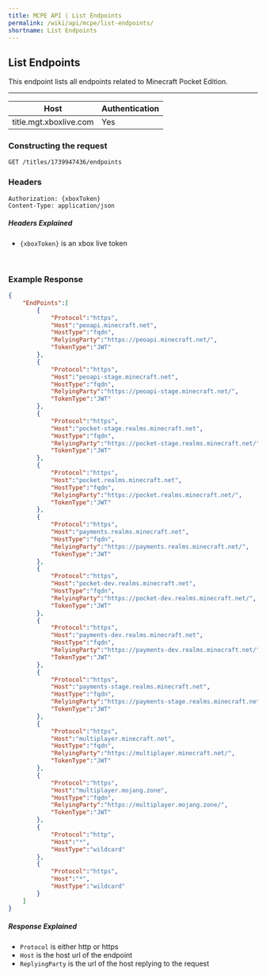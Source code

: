 ```yaml
---
title: MCPE API | List Endpoints
permalink: /wiki/api/mcpe/list-endpoints/
shortname: List Endpoints
---
```

## List Endpoints
This endpoint lists all endpoints related to Minecraft Pocket Edition.

---

|Host|Authentication|
|----|--------------|
|title.mgt.xboxlive.com|Yes|
  
### Constructing the request
```
GET /titles/1739947436/endpoints
```
  
### Headers
```
Authorization: {xboxToken}
Content-Type: application/json
```
  
##### Headers Explained
* `{xboxToken}` is an xbox live token  
  
<br>
  
### Example Response

```json
{
    "EndPoints":[
        {
            "Protocol":"https",
            "Host":"peoapi.minecraft.net",
            "HostType":"fqdn",
            "RelyingParty":"https://peoapi.minecraft.net/",
            "TokenType":"JWT"
        },
        {
            "Protocol":"https",
            "Host":"peoapi-stage.minecraft.net",
            "HostType":"fqdn",
            "RelyingParty":"https://peoapi-stage.minecraft.net/",
            "TokenType":"JWT"
        },
        {
            "Protocol":"https",
            "Host":"pocket-stage.realms.minecraft.net",
            "HostType":"fqdn",
            "RelyingParty":"https://pocket-stage.realms.minecraft.net/",
            "TokenType":"JWT"
        },
        {
            "Protocol":"https",
            "Host":"pocket.realms.minecraft.net",
            "HostType":"fqdn",
            "RelyingParty":"https://pocket.realms.minecraft.net/",
            "TokenType":"JWT"
        },
        {
            "Protocol":"https",
            "Host":"payments.realms.minecraft.net",
            "HostType":"fqdn",
            "RelyingParty":"https://payments.realms.minecraft.net/",
            "TokenType":"JWT"
        },
        {
            "Protocol":"https",
            "Host":"pocket-dev.realms.minecraft.net",
            "HostType":"fqdn",
            "RelyingParty":"https://pocket-dev.realms.minecraft.net/",
            "TokenType":"JWT"
        },
        {
            "Protocol":"https",
            "Host":"payments-dev.realms.minecraft.net",
            "HostType":"fqdn",
            "RelyingParty":"https://payments-dev.realms.minecraft.net/",
            "TokenType":"JWT"
        },
        {
            "Protocol":"https",
            "Host":"payments-stage.realms.minecraft.net",
            "HostType":"fqdn",
            "RelyingParty":"https://payments-stage.realms.minecraft.net/",
            "TokenType":"JWT"
        },
        {
            "Protocol":"https",
            "Host":"multiplayer.minecraft.net",
            "HostType":"fqdn",
            "RelyingParty":"https://multiplayer.minecraft.net/",
            "TokenType":"JWT"
        },
        {
            "Protocol":"https",
            "Host":"multiplayer.mojang.zone",
            "HostType":"fqdn",
            "RelyingParty":"https://multiplayer.mojang.zone/",
            "TokenType":"JWT"
        },
        {
            "Protocol":"http",
            "Host":"*",
            "HostType":"wildcard"
        },
        {
            "Protocol":"https",
            "Host":"*",
            "HostType":"wildcard"
        }
    ]
}
```
  
##### Response Explained
* `Protocol` is either http or https  
* `Host` is the host url of the endpoint  
* `ReplyingParty` is the url of the host replying to the request  
